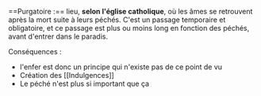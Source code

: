 ==Purgatoire :== lieu, **selon l'église catholique**, où les âmes se retrouvent après la mort suite à leurs péchés. C'est un passage temporaire et obligatoire, et ce passage est plus ou moins long en fonction des péchés, avant d'entrer dans le paradis.

Conséquences :
- l'enfer est donc un principe qui n'existe pas de ce point de vu
- Création des [[Indulgences]]
- Le péché n'est plus si important que ça